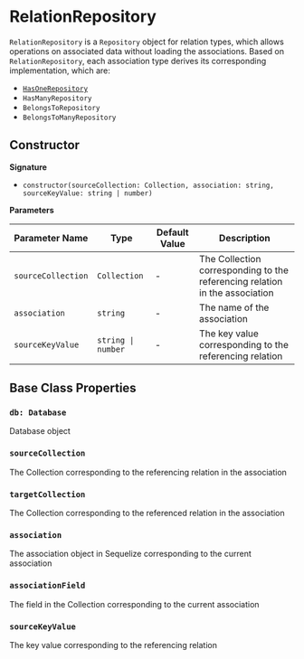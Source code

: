 # RelationRepository

`RelationRepository` is a `Repository` object for relation types, which allows operations on associated data without loading the associations. Based on `RelationRepository`, each association type derives its corresponding implementation, which are:

- [`HasOneRepository`](#has-one-repository)
- `HasManyRepository`
- `BelongsToRepository`
- `BelongsToManyRepository`

## Constructor

**Signature**

- `constructor(sourceCollection: Collection, association: string, sourceKeyValue: string | number)`

**Parameters**

| Parameter Name     | Type               | Default Value | Description                                               |
| ------------------ | ------------------ | ------------- | --------------------------------------------------------- |
| `sourceCollection` | `Collection`       | -             | The Collection corresponding to the referencing relation in the association |
| `association`      | `string`           | -             | The name of the association                               |
| `sourceKeyValue`   | `string \| number` | -             | The key value corresponding to the referencing relation   |

## Base Class Properties

### `db: Database`

Database object

### `sourceCollection`

The Collection corresponding to the referencing relation in the association

### `targetCollection`

The Collection corresponding to the referenced relation in the association

### `association`

The association object in Sequelize corresponding to the current association

### `associationField`

The field in the Collection corresponding to the current association

### `sourceKeyValue`

The key value corresponding to the referencing relation